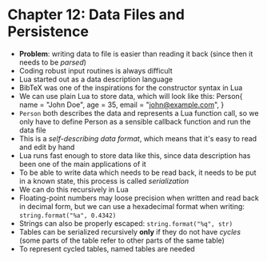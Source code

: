 Chapter 12: Data Files and Persistence
======================================

- **Problem**: writing data to file is easier than reading it
  back (since then it needs to be *parsed*)
- Coding robust input routines is always difficult
- Lua started out as a data description language
- BibTeX was one of the inspirations for the constructor
  syntax in Lua
- We can use plain Lua to store data, which will look like
  this:
    Person{
        name = "John Doe",
        age = 35,
        email = "john@example.com",
    }
- `Person` both describes the data and represents a Lua
  function call, so we only have to define Person as a
  sensible callback function and run the data file
- This is a *self-describing data format*, which means that
  it's easy to read and edit by hand
- Lua runs fast enough to store data like this, since data
  description has been one of the main applications of it
- To be able to write data which needs to be read back, it
  needs to be put in a known state, this process is called
  *serialization*
- We can do this recursively in Lua
- Floating-point numbers may loose precision when written
  and read back in decimal form, but we can use a hexadecimal
  format when writing: `string.format("%a", 0.4342)`
- Strings can also be properly escaped: `string.format("%q", str)`
- Tables can be serialized recursively **only** if they
  do not have *cycles* (some parts of the table refer to
  other parts of the same table)
- To represent cycled tables, named tables are needed
